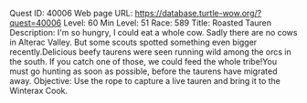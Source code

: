 Quest ID: 40006
Web page URL: https://database.turtle-wow.org/?quest=40006
Level: 60
Min Level: 51
Race: 589
Title: Roasted Tauren
Description: I'm so hungry, I could eat a whole cow. Sadly there are no cows in Alterac Valley. But some scouts spotted something even bigger recently.Delicious beefy taurens were seen running wild among the orcs in the south. If you catch one of those, we could feed the whole tribe!You must go hunting as soon as possible, before the taurens have migrated away.
Objective: Use the rope to capture a live tauren and bring it to the Winterax Cook.
